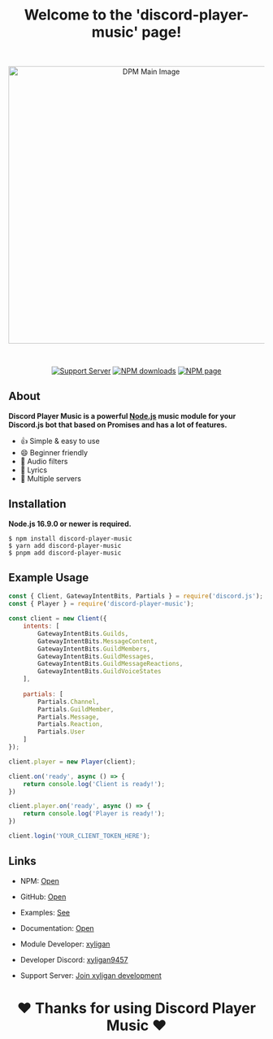 <div align="center">
	<h1>Welcome to the 'discord-player-music' page!</h1>
	<br />
	<p>
		<a href="https://dpm.js.org"><img src="https://i.imgur.com/4Pk9WlS.gif" width="546" alt="DPM Main Image" /></a>
	</p>
	<br/>
	<p>
		<a href="https://discord.gg/zzbkvCcu2r"><img src="https://img.shields.io/discord/827221018879328298?color=5865F2&logo=discord&logoColor=white" alt="Support Server" /></a>
		<a href="https://www.npmjs.com/package/discord-player-music"><img src="https://img.shields.io/npm/dt/discord-player-music.png?maxAge=3600" alt="NPM downloads" /></a>
		<a href="https://www.npmjs.com/package/discord-player-music"><img src="https://img.shields.io/npm/v/discord-player-music.png?maxAge=3600" alt="NPM page" /></a>
	</p>
</div>

## About

**Discord Player Music is a powerful [Node.js](https://nodejs.org) music module for your Discord.js bot that based on Promises and has a lot of features.**

* 👍 Simple & easy to use
* 😄 Beginner friendly
* 🎸 Audio filters
* 📃 Lyrics
* 📂 Multiple servers

## Installation

**Node.js 16.9.0 or newer is required.**

```sh-session
$ npm install discord-player-music
$ yarn add discord-player-music
$ pnpm add discord-player-music
```

## Example Usage

```js
const { Client, GatewayIntentBits, Partials } = require('discord.js');
const { Player } = require('discord-player-music');

const client = new Client({
	intents: [
		GatewayIntentBits.Guilds,
		GatewayIntentBits.MessageContent,
		GatewayIntentBits.GuildMembers,
		GatewayIntentBits.GuildMessages,
		GatewayIntentBits.GuildMessageReactions,
		GatewayIntentBits.GuildVoiceStates
	],
    
	partials: [
		Partials.Channel,
		Partials.GuildMember,
		Partials.Message,
		Partials.Reaction,
		Partials.User
	]
});

client.player = new Player(client);

client.on('ready', async () => {
  	return console.log('Client is ready!');
})

client.player.on('ready', async () => {
	return console.log('Player is ready!');
})

client.login('YOUR_CLIENT_TOKEN_HERE');
```

## Links

* NPM: [Open](https://www.npmjs.com/package/discord-player-music)
* GitHub: [Open](https://github.com/xyligan-gp/discord-player-music)
* Examples: [See](https://github.com/xyligan-gp/discord-player-music/tree/stable/examples)
* Documentation: [Open](https://dpm.js.org)

* Module Developer: [xyligan](https://github.com/xyligan-gp)
* Developer Discord: [xyligan9457](https://discord.com/users/533347075463577640)
* Support Server: [Join xyligan development](https://discord.gg/zzbkvCcu2r)

<center><h1>♥ Thanks for using Discord Player Music ♥</h1></center>